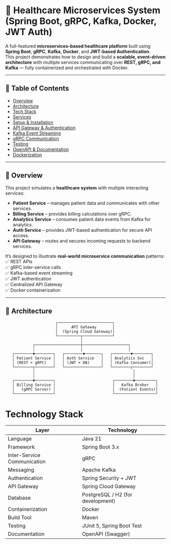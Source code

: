# 🏥 Healthcare Microservices System (Spring Boot, gRPC, Kafka, Docker, JWT Auth)

A full-featured **microservices-based healthcare platform** built using **Spring Boot**, **gRPC**, **Kafka**, **Docker**, and **JWT-based Authentication**.  
This project demonstrates how to design and build a **scalable, event-driven architecture** with multiple services communicating over **REST, gRPC, and Kafka** — fully containerized and orchestrated with Docker.

---

## 📘 Table of Contents

- [Overview](#-overview)
- [Architecture](#-architecture)
- [Tech Stack](#-tech-stack)
- [Services](#-services)
- [Setup & Installation](#-setup--installation)
- [API Gateway & Authentication](#-api-gateway--authentication)
- [Kafka Event Streaming](#-kafka-event-streaming)
- [gRPC Communication](#-grpc-communication)
- [Testing](#-testing)
- [OpenAPI & Documentation](#-openapi--documentation)
- [Dockerization](#-dockerization)

---

## 🧠 Overview

This project simulates a **healthcare system** with multiple interacting services:

- **Patient Service** – manages patient data and communicates with other services.  
- **Billing Service** – provides billing calculations over gRPC.  
- **Analytics Service** – consumes patient data events from Kafka for analytics.  
- **Auth Service** – provides JWT-based authentication for secure API access.  
- **API Gateway** – routes and secures incoming requests to backend services.

It’s designed to illustrate **real-world microservice communication** patterns:  
✅ REST APIs  
✅ gRPC inter-service calls  
✅ Kafka-based event streaming  
✅ JWT authentication  
✅ Centralized API Gateway  
✅ Docker containerization

---

## 🧩 Architecture


                          ┌────────────────────────┐
                          │      API Gateway       │
                          │  (Spring Cloud Gateway)│
                          └──────────┬─────────────┘
                                     │
                ┌────────────────────┼────────────────────┐
                │                    │                    │
       ┌────────▼────────┐   ┌────────▼───────┐   ┌────────▼────────┐
       │ Patient Service │   │ Auth Service   │   │ Analytics Svc   │
       │ (REST + gRPC)   │   │ (JWT + DB)     │   │ (Kafka Consumer)│
       └────────┬────────┘   └────────────────┘   └────────┬────────┘
                │                                           │
                │                                           │
       ┌────────▼────────┐                         ┌────────▼─────────┐
       │ Billing Service │                         │   Kafka Broker   │
       │   (gRPC Server) │                         │  (Patient Events)│
       └─────────────────┘                         └──────────────────┘

# Technology Stack

| Layer                       | Technology                        |
|-----------------------------|-----------------------------------|
| Language                    | Java 21                            |
| Framework                   | Spring Boot 3.x                   |
| Inter-Service Communication | gRPC                              |
| Messaging                   | Apache Kafka                      |
| Authentication              | Spring Security + JWT             |
| API Gateway                 | Spring Cloud Gateway              |
| Database                    | PostgreSQL / H2 (for development) |
| Containerization            | Docker                            |
| Build Tool                  | Maven                             |
| Testing                     | JUnit 5, Spring Boot Test         |
| Documentation               | OpenAPI (Swagger)                 |
